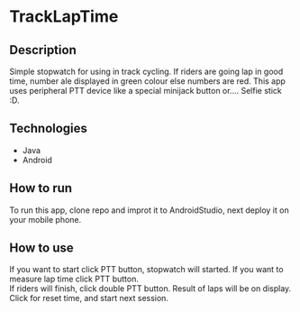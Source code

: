 # TrackLapTime
## Description
Simple stopwatch for using in track cycling. If riders are going lap in good time, number ale displayed in green colour else numbers are red.
This app uses peripheral PTT device like a special minijack button or.... Selfie stick :D.

## Technologies
* Java
* Android

## How to run
To run this app, clone repo and  improt it to AndroidStudio, next deploy it on your mobile phone.

## How to use
If you want to start click PTT button, stopwatch will started. 
If you want to measure lap time click PTT button.  
If riders will finish, click double PTT button. Result of laps will be on display. Click for reset time, and start next session.

